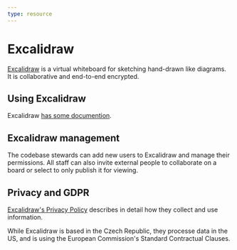 ```yaml
---
type: resource
---
```


# Excalidraw

[Excalidraw](https://app.excalidraw.com/) is a virtual whiteboard for sketching hand-drawn like diagrams.
It is collaborative and end-to-end encrypted.

## Using Excalidraw

Excalidraw [has some documention](https://github.com/excalidraw/excalidraw#documentation).

## Excalidraw management

The codebase stewards can add new users to Excalidraw and manage their permissions.
All staff can also invite external people to collaborate on a board or select to only publish it for viewing.

## Privacy and GDPR

[Excalidraw's Privacy Policy](https://plus.excalidraw.com/privacy-policy#infocollect) describes in detail how they collect and use information.

While Excalidraw is based in the Czech Republic, they processe data in the US, and is using the European Commission's Standard Contractual Clauses.
